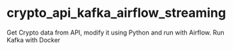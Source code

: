 # crypto_api_kafka_airflow_streaming
Get Crypto data from API, modify it using Python and run with Airflow. Run Kafka with Docker
